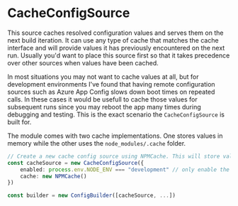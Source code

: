 # CacheConfigSource

This source caches resolved configuration values and serves them on the next build iteration. It can use any type of cache that matches the cache interface and will provide values it has previously encountered on the next run. Usually you'd want to place this source first so that it takes precedence over other sources when values have been cached.

In most situations you may not want to cache values at all, but for development environments I've found that having remote configuration sources such as Azure App Config slows down boot times on repeated calls. In these cases it would be usefull to cache those values for subsequent runs since you may reboot the app many times during debugging and testing. This is the exact scenario the `CacheConfigSource` is built for.

The module comes with two cache implementations. One stores values in memory while the other uses the `node_modules/.cache` folder.

```typescript
// Create a new cache config source using NPMCache. This will store values in files so they survive app restarts.
const cacheSource = new CacheConfigSource({
	enabled: process.env.NODE_ENV === "development" // only enable the cache if we are in development mode
	cache: new NPMCache()
})

const builder = new ConfigBuilder([cacheSource, ...])
```